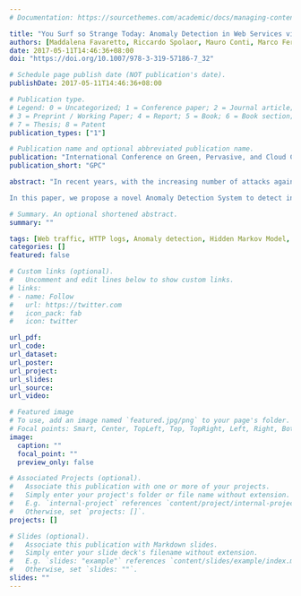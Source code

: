 ```yaml
---
# Documentation: https://sourcethemes.com/academic/docs/managing-content/

title: "You Surf so Strange Today: Anomaly Detection in Web Services via HMM and CTMC"
authors: [Maddalena Favaretto, Riccardo Spolaor, Mauro Conti, Marco Ferrante]
date: 2017-05-11T14:46:36+08:00
doi: "https://doi.org/10.1007/978-3-319-57186-7_32"

# Schedule page publish date (NOT publication's date).
publishDate: 2017-05-11T14:46:36+08:00

# Publication type.
# Legend: 0 = Uncategorized; 1 = Conference paper; 2 = Journal article;
# 3 = Preprint / Working Paper; 4 = Report; 5 = Book; 6 = Book section;
# 7 = Thesis; 8 = Patent
publication_types: ["1"]

# Publication name and optional abbreviated publication name.
publication: "International Conference on Green, Pervasive, and Cloud Computing"
publication_short: "GPC"

abstract: "In recent years, with the increasing number of attacks against user privacy in web services, researchers put a significant effort on realizing more and more sophisticated Intrusion Detection Systems in order to identify potentially malicious activities. Among such systems, Anomaly Detection Systems rely on a baseline given by a normal behavior and consider every deviation from such behavior as an intrusion.

In this paper, we propose a novel Anomaly Detection System to detect intrusions in users’ private areas in on-line web services. Such services usually record logs of user activity from different points: access, actions in a session and system responses. We design an ad-hoc mathematical model for each of these logs to build a profile for a normal behavior. In particular, we model users’ accesses through a Hidden Markov Model (HMM) and Users’ activity with a Continuous Time Markov Chain (CTMC). We propose a novel Anomaly Detection System algorithm that takes into consideration the deviation from the above Markov Processes. Finally, we evaluate our proposal with a thorough set of experiments, which results confirm the feasibility and effectiveness of our solution."

# Summary. An optional shortened abstract.
summary: ""

tags: [Web traffic, HTTP logs, Anomaly detection, Hidden Markov Model, Continuous Time Markov Chain, Apache logs]
categories: []
featured: false

# Custom links (optional).
#   Uncomment and edit lines below to show custom links.
# links:
# - name: Follow
#   url: https://twitter.com
#   icon_pack: fab
#   icon: twitter

url_pdf:
url_code:
url_dataset:
url_poster:
url_project:
url_slides:
url_source:
url_video:

# Featured image
# To use, add an image named `featured.jpg/png` to your page's folder. 
# Focal points: Smart, Center, TopLeft, Top, TopRight, Left, Right, BottomLeft, Bottom, BottomRight.
image:
  caption: ""
  focal_point: ""
  preview_only: false

# Associated Projects (optional).
#   Associate this publication with one or more of your projects.
#   Simply enter your project's folder or file name without extension.
#   E.g. `internal-project` references `content/project/internal-project/index.md`.
#   Otherwise, set `projects: []`.
projects: []

# Slides (optional).
#   Associate this publication with Markdown slides.
#   Simply enter your slide deck's filename without extension.
#   E.g. `slides: "example"` references `content/slides/example/index.md`.
#   Otherwise, set `slides: ""`.
slides: ""
---
```

